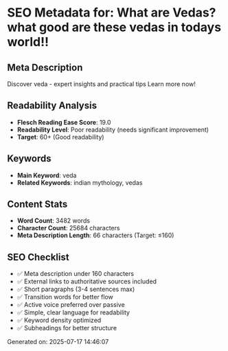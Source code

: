 # SEO Metadata for: What are Vedas? what good are these vedas in todays world!!

## Meta Description
Discover veda - expert insights and practical tips Learn more now!

## Readability Analysis
- **Flesch Reading Ease Score**: 19.0
- **Readability Level**: Poor readability (needs significant improvement)
- **Target**: 60+ (Good readability)

## Keywords
- **Main Keyword**: veda
- **Related Keywords**: indian mythology, vedas

## Content Stats
- **Word Count**: 3482 words
- **Character Count**: 25684 characters
- **Meta Description Length**: 66 characters (Target: ≤160)

## SEO Checklist
- ✅ Meta description under 160 characters
- ✅ External links to authoritative sources included
- ✅ Short paragraphs (3-4 sentences max)
- ✅ Transition words for better flow
- ✅ Active voice preferred over passive
- ✅ Simple, clear language for readability
- ✅ Keyword density optimized
- ✅ Subheadings for better structure

Generated on: 2025-07-17 14:46:07
